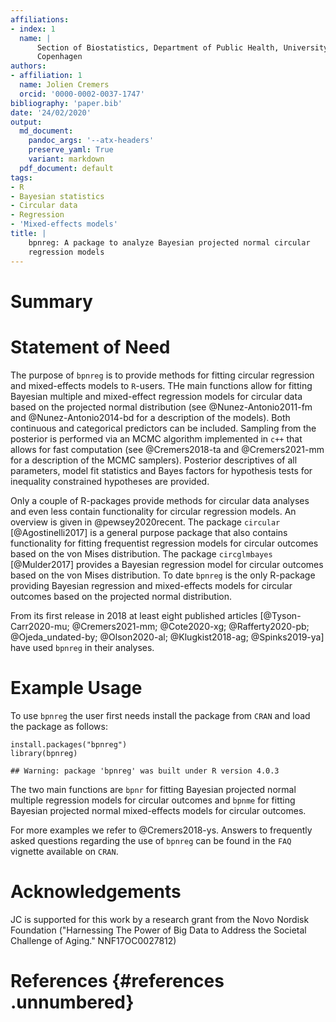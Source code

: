 ```yaml
---
affiliations:
- index: 1
  name: |
      Section of Biostatistics, Department of Public Health, University of
      Copenhagen
authors:
- affiliation: 1
  name: Jolien Cremers
  orcid: '0000-0002-0037-1747'
bibliography: 'paper.bib'
date: '24/02/2020'
output:
  md_document:
    pandoc_args: '--atx-headers'
    preserve_yaml: True
    variant: markdown
  pdf_document: default
tags:
- R
- Bayesian statistics
- Circular data
- Regression
- 'Mixed-effects models'
title: |
    bpnreg: A package to analyze Bayesian projected normal circular
    regression models
---
```


# Summary

# Statement of Need

The purpose of `bpnreg` is to provide methods for fitting circular
regression and mixed-effects models to `R`-users. THe main functions
allow for fitting Bayesian multiple and mixed-effect regression models
for circular data based on the projected normal distribution (see
@Nunez-Antonio2011-fm and @Nunez-Antonio2014-bd for a description of the
models). Both continuous and categorical predictors can be included.
Sampling from the posterior is performed via an MCMC algorithm
implemented in `c++` that allows for fast computation (see
@Cremers2018-ta and @Cremers2021-mm for a description of the MCMC
samplers). Posterior descriptives of all parameters, model fit
statistics and Bayes factors for hypothesis tests for inequality
constrained hypotheses are provided.

Only a couple of R-packages provide methods for circular data analyses
and even less contain functionality for circular regression models. An
overview is given in @pewsey2020recent. The package `circular`
[@Agostinelli2017] is a general purpose package that also contains
functionality for fitting frequentist regression models for circular
outcomes based on the von Mises distribution. The package `circglmbayes`
[@Mulder2017] provides a Bayesian regression model for circular outcomes
based on the von Mises distribution. To date `bpnreg` is the only
R-package providing Bayesian regression and mixed-effects models for
circular outcomes based on the projected normal distribution.

From its first release in 2018 at least eight published articles
[@Tyson-Carr2020-mu; @Cremers2021-mm; @Cote2020-xg; @Rafferty2020-pb; @Ojeda_undated-by; @Olson2020-al; @Klugkist2018-ag; @Spinks2019-ya]
have used `bpnreg` in their analyses.

# Example Usage

To use `bpnreg` the user first needs install the package from `CRAN` and
load the package as follows:

``` {.r}
install.packages("bpnreg")
library(bpnreg)
```

    ## Warning: package 'bpnreg' was built under R version 4.0.3

The two main functions are `bpnr` for fitting Bayesian projected normal
multiple regression models for circular outcomes and `bpnme` for fitting
Bayesian projected normal mixed-effects models for circular outcomes.

For more examples we refer to @Cremers2018-ys. Answers to frequently
asked questions regarding the use of `bpnreg` can be found in the `FAQ`
vignette available on `CRAN`.

# Acknowledgements

JC is supported for this work by a research grant from the Novo Nordisk
Foundation ("Harnessing The Power of Big Data to Address the Societal
Challenge of Aging." NNF17OC0027812)

# References {#references .unnumbered}
